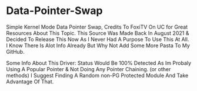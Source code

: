 # Data-Pointer-Swap

Simple Kernel Mode Data Pointer Swap, Credits To FoxiTV On UC for Great Resources About This Topic.
This Source Was Made Back In August 2021 & Decided To Release This Now As I Never Had A Purpose To Use This At All. 
I Know There Is Alot Info Already But Why Not Add Some More Pasta To My GitHub.

Some Info About This Driver:
Status Would Be 100% Detected As Im Probaly Using A Popular Pointer & Not Doing Any Pointer Chaining. (or other methods)
I Suggest Finding A Random non-PG Protected Module And Take Advantage Of That. 

